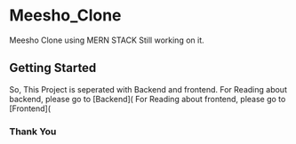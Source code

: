 # Meesho_Clone

Meesho Clone using MERN STACK Still working on it.

## Getting Started

So, This Project is seperated with Backend and frontend.
For Reading about backend, please go to [Backend](
For Reading about frontend, please go to [Frontend]( 

### Thank You